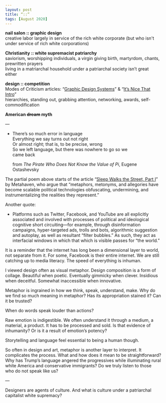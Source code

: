 ```yaml
---
layout: post
title: “::”
tags: [August 2020]
---
```


**nail salon :: graphic design** <br>
creative labor largely in service of the rich white corporate (but who isn't under service of rich white corporations)

**Christianity :: white supremacist patriarchy** <br>
saviorism, worshipping individuals, a virgin giving birth, martyrdom, chants, prewritten prayers <br>
living in a matriarchal household under a patriarchal society isn’t great either

**design :: competition** <br>
Modes of Criticism articles: “[Graphic Design Systems](https://modesofcriticism.org/graphic-design-systems/)” & “[It’s Nice That Intro](https://modesofcriticism.org/its-nice-that-intro/)”<br>
hierarchies, standing out, grabbing attention, networking, awards, self-commodification <br>

**American ~~dream~~ myth**

—

- There’s so much error in language <br>
  Everything we say turns out not right <br>
  Or almost right; that is, to be precise, wrong <br>
  So we left language, but there was nowhere to go so we <br>
  came back

  from *The Pirate Who Does Not Know the Value of Pi*, Eugene Ostashevsky

The partial poem above starts of the article “[Sleep Walks the Street, Part I](https://www.e-flux.com/journal/103/286824/sleep-walks-the-street-part-1/)” by Metahaven, who argue that “metaphors, metonyms, and allegories have become scalable political technologies obfuscating, undermining, and instrumentalizing the realities they represent.”

Another quote:

- Platforms such as Twitter, Facebook, and YouTube are all explicitly associated and involved with processes of political and ideological cognitive short circuiting—for example, through disinformation campaigns, hyper-targeted ads, trolls and bots, algorithmic suggestion and autoplay, as well as resultant “filter bubbles.” As such, they act as interfacial windows in which that which is visible passes for “the world.”

It is a reminder that the internet has long been a dimensional layer to world, not separate from it. For some, Facebook is their entire internet. We are still catching up to media literacy. The speed of everything is inhuman.

I viewed design often as visual metaphor. Design composition is a form of collage. Beautiful when poetic. Eventually gimmicky when clever. Insidious when deceitful. Somewhat inaccessible when innovative.

Metaphor is ingrained in how we think, speak, understand, make. Why do we find so much meaning in metaphor? Has its appropriation stained it? Can it be trusted?

When do words speak louder than actions?

Raw emotion is indigestible. We often understand it through a medium, a material, a product. It has to be processed and sold. Is that evidence of inhumanity? Or is it a result of emotion’s potency?

Storytelling and language feel essential to being a human though.

So often in design and art, metaphor is another layer to interpret. It complicates the process. What and how does it mean to be straightforward? Why has Trump’s language angered the progressives while illuminating rural white America and conservative immigrants? Do we truly listen to those who do not speak like us?

—

Designers are agents of culture. And what is culture under a patriarchal capitalist white supremacy? 
